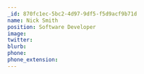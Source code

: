 ```yaml
---
_id: 870fc1ec-5bc2-4d97-9df5-f5d9acf9b71d
name: Nick Smith
position: Software Developer
image:
twitter:
blurb:
phone:
phone_extension:
---
```

